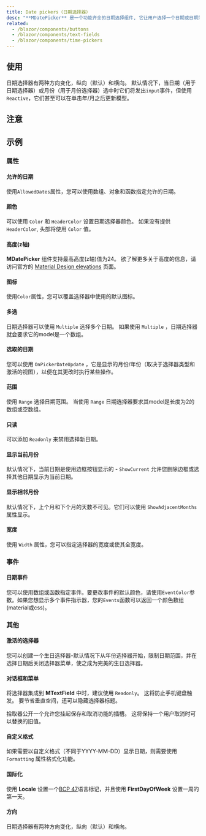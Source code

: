 ```yaml
---
title: Date pickers（日期选择器）
desc: "**MDatePicker** 是一个功能齐全的日期选择组件, 它让用户选择一个日期或日期范围。"
related:
  - /blazor/components/buttons
  - /blazor/components/text-fields
  - /blazor/components/time-pickers
---
```


## 使用

日期选择器有两种方向变化，纵向（默认）和横向。 默认情况下，当日期（用于日期选择器）或月份（用于月份选择器）选中时它们将发出`input`事件，但使用`Reactive`，它们甚至可以在单击年/月之后更新模型。

<masa-example file="Examples.components.date_pickers.Usage"></masa-example>

## 注意

<app-alert type="warning" content="**MDatePicker** 接受ISO 8601 **日期** 字符串(YYYY-MM-DD)。 有关 ISO 8601 和其他标准的更多信息，请访问 ISO（国际标准化组织） [国际标准](https://www.iso.org/standards.html) 官方网页。"></app-alert>

## 示例

### 属性

#### 允许的日期

使用`AllowedDates`属性，您可以使用数组、对象和函数指定允许的日期。

<masa-example file="Examples.components.date_pickers.AllowedDates"></masa-example>

#### 颜色

可以使用 `Color` 和 `HeaderColor` 设置日期选择器颜色。 如果没有提供 `HeaderColor`, 头部将使用 `Color` 值。

<masa-example file="Examples.components.date_pickers.Colors"></masa-example>

#### 高度(z轴)

**MDatePicker** 组件支持最高高度(z轴)值为24。
欲了解更多关于高度的信息，请访问官方的 [Material Design elevations](https://material.io/design/environment/elevation.html) 页面。

<masa-example file="Examples.components.date_pickers.Elevation"></masa-example>

#### 图标

使用`Color`属性，您可以覆盖选择器中使用的默认图标。

<masa-example file="Examples.components.date_pickers.Icons"></masa-example>

#### 多选

日期选择器可以使用 `Multiple` 选择多个日期。 如果使用 `Multiple` ，日期选择器就会要求它的model是一个数组。

<masa-example file="Examples.components.date_pickers.Multiple"></masa-example>

#### 选取的日期

您可以使用 `OnPickerDateUpdate` ，它是显示的月份/年份（取决于选择器类型和激活的视图），以便在其更改时执行某些操作。

<masa-example file="Examples.components.date_pickers.PickerDate"></masa-example>

#### 范围

使用 `Range` 选择日期范围。 当使用 `Range` 日期选择器要求其model是长度为2的数组或空数组。

<masa-example file="Examples.components.date_pickers.Range"></masa-example>

#### 只读

可以添加 `Readonly` 来禁用选择新日期。

<masa-example file="Examples.components.date_pickers.Readonly"></masa-example>

#### 显示当前月份

默认情况下，当前日期是使用边框按钮显示的 - `ShowCurrent` 允许您删除边框或选择其他日期显示为当前日期。

<masa-example file="Examples.components.date_pickers.ShowCurrent"></masa-example>

#### 显示相邻月份

默认情况下，上个月和下个月的天数不可见。它们可以使用 `ShowAdjacentMonths` 属性显示。

<masa-example file="Examples.components.date_pickers.ShowSiblingMonths"></masa-example>

#### 宽度

使用 `Width` 属性，您可以指定选择器的宽度或使其全宽度。

<masa-example file="Examples.components.date_pickers.Width"></masa-example>

### 事件

#### 日期事件

您可以使用数组或函数指定事件。要更改事件的默认颜色，请使用`EventColor`参数。如果您想显示多个事件指示器，您的`Events`函数可以返回一个颜色数组(material或css)。

<masa-example file="Examples.components.date_pickers.DateEvents"></masa-example>

### 其他

#### 激活的选择器

您可以创建一个生日选择器-默认情况下从年份选择器开始，限制日期范围，并在选择日期后关闭选择器菜单，使之成为完美的生日选择器。

<masa-example file="Examples.components.date_pickers.ActivePicker"></masa-example>

#### 对话框和菜单

将选择器集成到 **MTextField** 中时，建议使用 `Readonly`。 这将防止手机键盘触发。 要节省垂直空间，还可以隐藏选择器标题。

拾取器公开一个允许您挂起保存和取消功能的插槽。 这将保持一个用户取消时可以替换的旧值。

<masa-example file="Examples.components.date_pickers.DialogAndMenu"></masa-example>

#### 自定义格式

如果需要以自定义格式（不同于YYYY-MM-DD）显示日期，则需要使用 `Formatting` 属性格式化功能。

<masa-example file="Examples.components.date_pickers.Formatting"></masa-example>

#### 国际化

使用 **Locale** 设置一个[BCP 47](https://tools.ietf.org/html/bcp47)语言标记，并且使用 **FirstDayOfWeek** 设置一周的第一天。

<masa-example file="Examples.components.date_pickers.Internationalization"></masa-example>

#### 方向

日期选择器有两种方向变化，纵向（默认）和横向。

<masa-example file="Examples.components.date_pickers.Orientation"></masa-example>